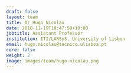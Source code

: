 ```yaml
---
draft: false
layout: team
title: Dr Hugo Nicolau
date: 2018-11-19T10:47:58+10:00
jobtitle: Assistant Professor
institution: ITI/LARSyS, University of Lisbon
email: hugo.nicolau@tecnico.ulisboa.pt
core: false
weight: 2
image: images/team/hugo-nicolau.png
---
```


